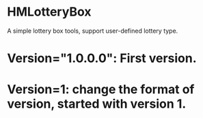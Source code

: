 # HMLotteryBox
A simple lottery box tools, support user-defined lottery type. 

# Version="1.0.0.0": First version.
# Version=1: change the format of version, started with version 1.
